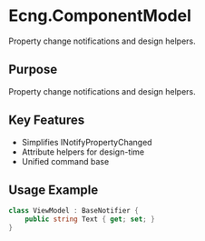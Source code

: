 # Ecng.ComponentModel

Property change notifications and design helpers.

## Purpose

Property change notifications and design helpers.

## Key Features

- Simplifies INotifyPropertyChanged
- Attribute helpers for design-time
- Unified command base

## Usage Example

```csharp
class ViewModel : BaseNotifier {
    public string Text { get; set; }
}
```
